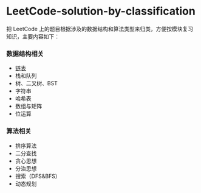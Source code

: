 # LeetCode-solution-by-classification
把 LeetCode 上的题目根据涉及的数据结构和算法类型来归类，方便按模块复习知识，主要内容如下：


### 数据结构相关 

- [链表](https://github.com/SunnyZhang06/LeetCode-solution-by-classification/tree/master/%E9%93%BE%E8%A1%A8)
- 栈和队列
- 树、二叉树、BST
- 字符串
- 哈希表
- 数组与矩阵
- 位运算

### 算法相关

- 排序算法
- 二分查找
- 贪心思想
- 分治思想
- 搜索（DFS&BFS）
- 动态规划
